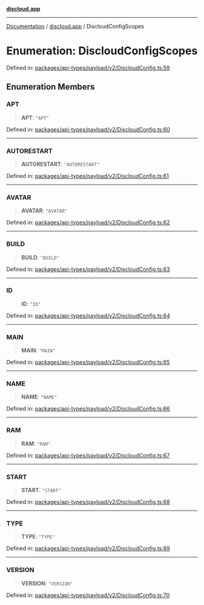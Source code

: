 [**discloud.app**](../README.md)

***

[Documentation](../../packages.md) / [discloud.app](../README.md) / DiscloudConfigScopes

# Enumeration: DiscloudConfigScopes

Defined in: [packages/api-types/payload/v2/DiscloudConfig.ts:59](https://github.com/discloud/discloud.app/blob/8d6df0b18784d1a4408701ac8e6b9db44dbb7133/packages/api-types/payload/v2/DiscloudConfig.ts#L59)

## Enumeration Members

### APT

> **APT**: `"APT"`

Defined in: [packages/api-types/payload/v2/DiscloudConfig.ts:60](https://github.com/discloud/discloud.app/blob/8d6df0b18784d1a4408701ac8e6b9db44dbb7133/packages/api-types/payload/v2/DiscloudConfig.ts#L60)

***

### AUTORESTART

> **AUTORESTART**: `"AUTORESTART"`

Defined in: [packages/api-types/payload/v2/DiscloudConfig.ts:61](https://github.com/discloud/discloud.app/blob/8d6df0b18784d1a4408701ac8e6b9db44dbb7133/packages/api-types/payload/v2/DiscloudConfig.ts#L61)

***

### AVATAR

> **AVATAR**: `"AVATAR"`

Defined in: [packages/api-types/payload/v2/DiscloudConfig.ts:62](https://github.com/discloud/discloud.app/blob/8d6df0b18784d1a4408701ac8e6b9db44dbb7133/packages/api-types/payload/v2/DiscloudConfig.ts#L62)

***

### BUILD

> **BUILD**: `"BUILD"`

Defined in: [packages/api-types/payload/v2/DiscloudConfig.ts:63](https://github.com/discloud/discloud.app/blob/8d6df0b18784d1a4408701ac8e6b9db44dbb7133/packages/api-types/payload/v2/DiscloudConfig.ts#L63)

***

### ID

> **ID**: `"ID"`

Defined in: [packages/api-types/payload/v2/DiscloudConfig.ts:64](https://github.com/discloud/discloud.app/blob/8d6df0b18784d1a4408701ac8e6b9db44dbb7133/packages/api-types/payload/v2/DiscloudConfig.ts#L64)

***

### MAIN

> **MAIN**: `"MAIN"`

Defined in: [packages/api-types/payload/v2/DiscloudConfig.ts:65](https://github.com/discloud/discloud.app/blob/8d6df0b18784d1a4408701ac8e6b9db44dbb7133/packages/api-types/payload/v2/DiscloudConfig.ts#L65)

***

### NAME

> **NAME**: `"NAME"`

Defined in: [packages/api-types/payload/v2/DiscloudConfig.ts:66](https://github.com/discloud/discloud.app/blob/8d6df0b18784d1a4408701ac8e6b9db44dbb7133/packages/api-types/payload/v2/DiscloudConfig.ts#L66)

***

### RAM

> **RAM**: `"RAM"`

Defined in: [packages/api-types/payload/v2/DiscloudConfig.ts:67](https://github.com/discloud/discloud.app/blob/8d6df0b18784d1a4408701ac8e6b9db44dbb7133/packages/api-types/payload/v2/DiscloudConfig.ts#L67)

***

### START

> **START**: `"START"`

Defined in: [packages/api-types/payload/v2/DiscloudConfig.ts:68](https://github.com/discloud/discloud.app/blob/8d6df0b18784d1a4408701ac8e6b9db44dbb7133/packages/api-types/payload/v2/DiscloudConfig.ts#L68)

***

### TYPE

> **TYPE**: `"TYPE"`

Defined in: [packages/api-types/payload/v2/DiscloudConfig.ts:69](https://github.com/discloud/discloud.app/blob/8d6df0b18784d1a4408701ac8e6b9db44dbb7133/packages/api-types/payload/v2/DiscloudConfig.ts#L69)

***

### VERSION

> **VERSION**: `"VERSION"`

Defined in: [packages/api-types/payload/v2/DiscloudConfig.ts:70](https://github.com/discloud/discloud.app/blob/8d6df0b18784d1a4408701ac8e6b9db44dbb7133/packages/api-types/payload/v2/DiscloudConfig.ts#L70)
